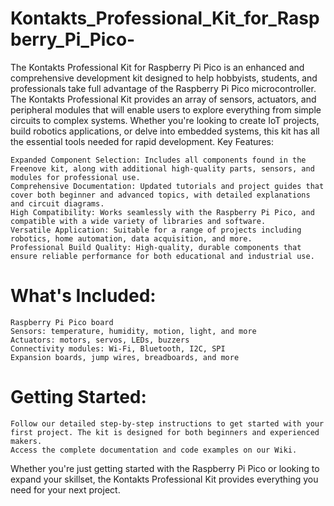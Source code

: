 # Kontakts_Professional_Kit_for_Raspberry_Pi_Pico-
The Kontakts Professional Kit for Raspberry Pi Pico is an enhanced and comprehensive development kit designed to help hobbyists, students, and professionals take full advantage of the Raspberry Pi Pico microcontroller. The Kontakts Professional Kit provides an array of sensors, actuators, and peripheral modules that will enable users to explore everything from simple circuits to complex systems. Whether you're looking to create IoT projects, build robotics applications, or delve into embedded systems, this kit has all the essential tools needed for rapid development.
Key Features:

    Expanded Component Selection: Includes all components found in the Freenove kit, along with additional high-quality parts, sensors, and modules for professional use.
    Comprehensive Documentation: Updated tutorials and project guides that cover both beginner and advanced topics, with detailed explanations and circuit diagrams.
    High Compatibility: Works seamlessly with the Raspberry Pi Pico, and compatible with a wide variety of libraries and software.
    Versatile Application: Suitable for a range of projects including robotics, home automation, data acquisition, and more.
    Professional Build Quality: High-quality, durable components that ensure reliable performance for both educational and industrial use.


# What's Included:

    Raspberry Pi Pico board
    Sensors: temperature, humidity, motion, light, and more
    Actuators: motors, servos, LEDs, buzzers
    Connectivity modules: Wi-Fi, Bluetooth, I2C, SPI
    Expansion boards, jump wires, breadboards, and more


# Getting Started:

    Follow our detailed step-by-step instructions to get started with your first project. The kit is designed for both beginners and experienced makers.
    Access the complete documentation and code examples on our Wiki.


Whether you're just getting started with the Raspberry Pi Pico or looking to expand your skillset, the Kontakts Professional Kit provides everything you need for your next project.
